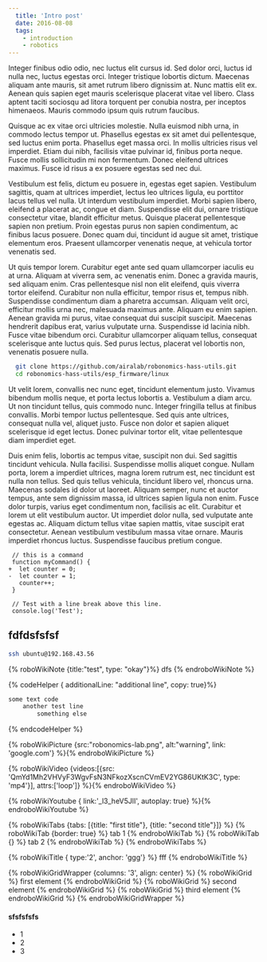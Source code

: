 ```yaml
---
  title: 'Intro post'
  date: 2016-08-08
  tags:
    - introduction
    - robotics
---
```


Integer finibus odio odio, nec luctus elit cursus id. Sed dolor orci, luctus id nulla nec, luctus egestas orci. Integer tristique lobortis dictum. Maecenas aliquam ante mauris, sit amet rutrum libero dignissim at. Nunc mattis elit ex. Aenean quis sapien eget mauris scelerisque placerat vitae vel libero. Class aptent taciti sociosqu ad litora torquent per conubia nostra, per inceptos himenaeos. Mauris commodo ipsum quis rutrum faucibus.

Quisque ac ex vitae orci ultricies molestie. Nulla euismod nibh urna, in commodo lectus tempor ut. Phasellus egestas ex sit amet dui pellentesque, sed luctus enim porta. Phasellus eget massa orci. In mollis ultricies risus vel imperdiet. Etiam dui nibh, facilisis vitae pulvinar id, finibus porta neque. Fusce mollis sollicitudin mi non fermentum. Donec eleifend ultrices maximus. Fusce id risus a ex posuere egestas sed nec dui.

Vestibulum est felis, dictum eu posuere in, egestas eget sapien. Vestibulum sagittis, quam at ultrices imperdiet, lectus leo ultrices ligula, eu porttitor lacus tellus vel nulla. Ut interdum vestibulum imperdiet. Morbi sapien libero, eleifend a placerat ac, congue et diam. Suspendisse elit dui, ornare tristique consectetur vitae, blandit efficitur metus. Quisque placerat pellentesque sapien non pretium. Proin egestas purus non sapien condimentum, ac finibus lacus posuere. Donec quam dui, tincidunt id augue sit amet, tristique elementum eros. Praesent ullamcorper venenatis neque, at vehicula tortor venenatis sed.

Ut quis tempor lorem. Curabitur eget ante sed quam ullamcorper iaculis eu at urna. Aliquam at viverra sem, ac venenatis enim. Donec a gravida mauris, sed aliquam enim. Cras pellentesque nisl non elit eleifend, quis viverra tortor eleifend. Curabitur non nulla efficitur, tempor risus et, tempus nibh. Suspendisse condimentum diam a pharetra accumsan. Aliquam velit orci, efficitur mollis urna nec, malesuada maximus ante. Aliquam eu enim sapien. Aenean gravida mi purus, vitae consequat dui suscipit suscipit. Maecenas hendrerit dapibus erat, varius vulputate urna. Suspendisse id lacinia nibh. Fusce vitae bibendum orci. Curabitur ullamcorper aliquam tellus, consequat scelerisque ante luctus quis. Sed purus lectus, placerat vel lobortis non, venenatis posuere nulla.


```bash
  git clone https://github.com/airalab/robonomics-hass-utils.git
  cd robonomics-hass-utils/esp_firmware/linux
```

Ut velit lorem, convallis nec nunc eget, tincidunt elementum justo. Vivamus bibendum mollis neque, et porta lectus lobortis a. Vestibulum a diam arcu. Ut non tincidunt tellus, quis commodo nunc. Integer fringilla tellus at finibus convallis. Morbi tempor luctus pellentesque. Sed quis ante ultrices, consequat nulla vel, aliquet justo. Fusce non dolor et sapien aliquet scelerisque id eget lectus. Donec pulvinar tortor elit, vitae pellentesque diam imperdiet eget.

Duis enim felis, lobortis ac tempus vitae, suscipit non dui. Sed sagittis tincidunt vehicula. Nulla facilisi. Suspendisse mollis aliquet congue. Nullam porta, lorem a imperdiet ultrices, magna lorem rutrum est, nec tincidunt est nulla non tellus. Sed quis tellus vehicula, tincidunt libero vel, rhoncus urna. Maecenas sodales id dolor ut laoreet. Aliquam semper, nunc et auctor tempus, ante sem dignissim massa, id ultrices sapien ligula non enim. Fusce dolor turpis, varius eget condimentum non, facilisis ac elit. Curabitur et lorem ut elit vestibulum auctor. Ut imperdiet dolor nulla, sed vulputate ante egestas ac. Aliquam dictum tellus vitae sapien mattis, vitae suscipit erat consectetur. Aenean vestibulum vestibulum massa vitae ornare. Mauris imperdiet rhoncus luctus. Suspendisse faucibus pretium congue.

```diff-js
 // this is a command
 function myCommand() {
+  let counter = 0;
-  let counter = 1;
   counter++;
 }

 // Test with a line break above this line.
 console.log('Test');
```

## fdfdsfsfsf

```bash
ssh ubuntu@192.168.43.56
```


{% roboWikiNote {title:"test", type: "okay"}%} dfs
{% endroboWikiNote %}


{% codeHelper { additionalLine: "additional line", copy: true}%}

```bash
some text code
	another test line
		something else
```

{% endcodeHelper %}


{% roboWikiPicture {src:"robonomics-lab.png", alt:"warning", link: 'google.com'} %}{% endroboWikiPicture %}

{% roboWikiVideo {videos:[{src: 'QmYd1Mh2VHVyF3WgvFsN3NFkozXscnCVmEV2YG86UKtK3C', type: 'mp4'}], attrs:['loop']} %}{% endroboWikiVideo %}


{% roboWikiYoutube { link:'_l3_heV5JlI', autoplay: true} %}{% endroboWikiYoutube %}


{% roboWikiTabs {tabs: [{title: "first title"}, {title: "second title"}]} %}
	{% roboWikiTab {border: true} %} tab 1 {% endroboWikiTab %}
	{% roboWikiTab {} %} tab 2 {% endroboWikiTab %}
{% endroboWikiTabs %}

{% roboWikiTitle { type:'2', anchor: 'ggg'} %} fff {% endroboWikiTitle %}

{% roboWikiGridWrapper {columns: '3', align: center} %}
	{% roboWikiGrid %} first element {% endroboWikiGrid %}
	{% roboWikiGrid %} second element {% endroboWikiGrid %}
	{% roboWikiGrid %} third element {% endroboWikiGrid %}
{% endroboWikiGridWrapper %}


#### sfsfsfsfs

- 1
- 2
- 3

